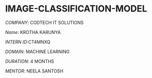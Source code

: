 # IMAGE-CLASSIFICATION-MODEL

*COMPANY*: CODTECH IT SOLUTIONS

*Name*: KROTHA KARUNYA

*INTERN ID*:CT4MNXQ

*DOMAIN*: MACHINE LEARNING

*DURATION*: 4 MONTHS

*MENTOR*: NEELA SANTOSH
